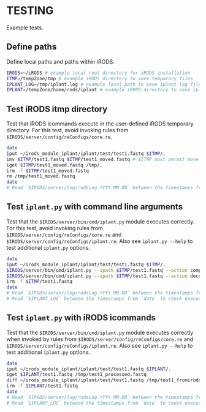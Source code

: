 # TESTING

Example tests.

## Define paths

Define local paths and paths within iRODS.

```bash
IRODS=~/iRODS # example local root directory for iRODS installation
ITMP=/tempZone/tmp # example iRODS directory to save temporary files
IPLANT_LOG=/tmp/iplant.log # example local path to save iplant log file
IPLANT=/tempZone/home/rods/iplant # example iRODS directory to save iplant data
```

## Test iRODS itmp directory

Test that iRODS icommands execute in the user-defined iRODS temporary directory. For this test, avoid invoking rules from `$IRODS/server/config/reConfigs/core.re`.

```bash
date
iput ~/irods_module_iplant/iplant/test/test1.fastq $ITMP/.
imv $ITMP/test1.fastq $ITMP/test1_moved.fastq # $ITMP must permit move operations
iget $ITMP/test1_moved.fastq /tmp/.
irm -f $ITMP/test1_moved.fastq
rm /tmp/test1_moved.fastq
date
# Read `$IRODS/server/log/rodsLog.YYYY.MM.DD` between the timestamps from `date` to check execution.
```

## Test `iplant.py` with command line arguments

Test that the `$IRODS/server/bin/cmd/iplant.py` module executes correctly. For this test, avoid invoking rules from `$IRODS/server/config/reConfigs/core.re` and `$IRODS/server/config/reConfigs/iplant.re`. Also see `iplant.py --help` to test additional `iplant.py` options.

```bash
date
iput ~/irods_module_iplant/iplant/test/test1.fastq $ITMP/.
$IRODS/server/bin/cmd/iplant.py --ipath $ITMP/test1.fastq --action compress --itmp $ITMP --delete_itmp_files --delete_tmp_files --logging_level DEBUG --log_file $IPLANT_LOG
$IRODS/server/bin/cmd/iplant.py --ipath $ITMP/test1.fastq --action decompress --itmp $ITMP --delete_itmp_files --delete_tmp_files --logging_level DEBUG --log_file $IPLANT_LOG
irm -f $ITMP/test1.fastq
date
# Read `$IRODS/server/log/rodsLog.YYYY.MM.DD` between the timestamps from `date` to check execution.
# Read `$IPLANT_LOG` between the timestamps from `date` to check execution.
```

## Test `iplant.py` with iRODS icommands

Test that the `$IRODS/server/bin/cmd/iplant.py` module executes correctly when invoked by rules from `$IRODS/server/config/reConfigs/core.re` and `$IRODS/server/config/reConfigs/iplant.re`. Also see `iplant.py --help` to test additional `iplant.py` options.

```bash
date
iput ~/irods_module_iplant/iplant/test/test1.fastq $IPLANT/.
iget $IPLANT/test1.fastq /tmp/test1_processed.fastq
diff ~/irods_module_iplant/iplant/test/test1.fastq /tmp/test1_fromirods.fastq
irm -f $IPLANT/test1.fastq
date
# Read `$IRODS/server/log/rodsLog.YYYY.MM.DD` between the timestamps from `date` to check execution.
# Read `$IPLANT_LOG` between the timestamps from `date` to check execution.
```
